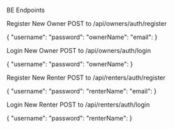 BE Endpoints

Register New Owner POST to /api/owners/auth/register

{
     "username": 
     "password": 
     "ownerName": 
     "email":
 }


Login New Owner POST to /api/owners/auth/login

{
    "username":
    "password":
    "ownerName":
}

Register New Renter POST to /api/renters/auth/register

{
     "username": 
     "password": 
     "renterName": 
     "email":
 }


Login New Renter POST to /api/renters/auth/login

{
    "username":
    "password":
    "renterName":
}